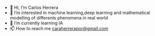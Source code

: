 - 👋 Hi, I’m Carlos Herrera
- 👀 I’m interested in machine learning,deep learning and mathematical modelling of differents phenomena in real world
- 🌱 I’m currently learning IA
- 📫 How to reach me caraherrerapor@gmail.com


